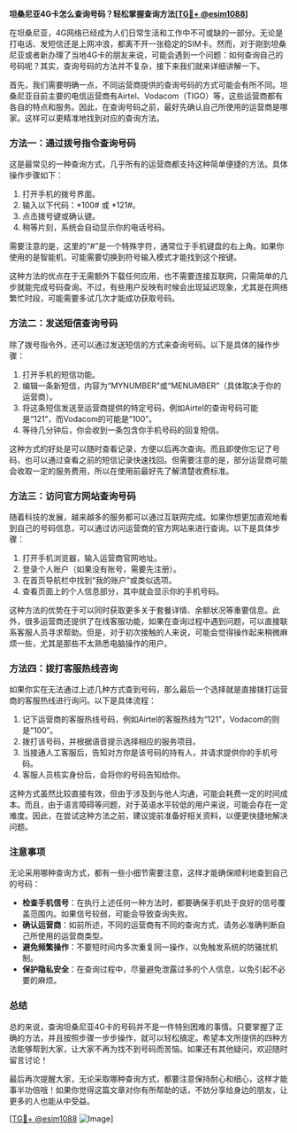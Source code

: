 **坦桑尼亚4G卡怎么查询号码？轻松掌握查询方法[[TG💪+ @esim1088](https://t.me/s/esim1088)]**

在坦桑尼亚，4G网络已经成为人们日常生活和工作中不可或缺的一部分。无论是打电话、发短信还是上网冲浪，都离不开一张稳定的SIM卡。然而，对于刚到坦桑尼亚或者新办理了当地4G卡的朋友来说，可能会遇到一个问题：如何查询自己的号码呢？其实，查询号码的方法并不复杂，接下来我们就来详细讲解一下。

首先，我们需要明确一点，不同运营商提供的查询号码的方式可能会有所不同。坦桑尼亚目前主要的电信运营商有Airtel、Vodacom（TIGO）等，这些运营商都有各自的特点和服务。因此，在查询号码之前，最好先确认自己所使用的运营商是哪家。这样可以更精准地找到对应的查询方法。

### 方法一：通过拨号指令查询号码

这是最常见的一种查询方式，几乎所有的运营商都支持这种简单便捷的方法。具体操作步骤如下：

1. 打开手机的拨号界面。
2. 输入以下代码：*100# 或 *121#。
3. 点击拨号键或确认键。
4. 稍等片刻，系统会自动显示你的电话号码。

需要注意的是，这里的“#”是一个特殊字符，通常位于手机键盘的右上角。如果你使用的是智能机，可能需要切换到符号输入模式才能找到这个按键。

这种方法的优点在于无需额外下载任何应用，也不需要连接互联网，只需简单的几步就能完成号码查询。不过，有些用户反映有时候会出现延迟现象，尤其是在网络繁忙时段，可能需要多试几次才能成功获取号码。

### 方法二：发送短信查询号码

除了拨号指令外，还可以通过发送短信的方式来查询号码。以下是具体的操作步骤：

1. 打开手机的短信功能。
2. 编辑一条新短信，内容为“MYNUMBER”或“MENUMBER”（具体取决于你的运营商）。
3. 将这条短信发送至运营商提供的特定号码，例如Airtel的查询号码可能是“121”，而Vodacom的可能是“100”。
4. 等待几分钟后，你会收到一条包含你手机号码的回复短信。

这种方式的好处是可以随时查看记录，方便以后再次查询。而且即使你忘记了号码，也可以通过查看之前的短信记录快速找回。但需要注意的是，部分运营商可能会收取一定的服务费用，所以在使用前最好先了解清楚收费标准。

### 方法三：访问官方网站查询号码

随着科技的发展，越来越多的服务都可以通过互联网完成。如果你想更加直观地看到自己的号码信息，可以通过访问运营商的官方网站来进行查询。以下是具体步骤：

1. 打开手机浏览器，输入运营商官网地址。
2. 登录个人账户（如果没有账号，需要先注册）。
3. 在首页导航栏中找到“我的账户”或类似选项。
4. 查看页面上的个人信息部分，其中就会显示你的手机号码。

这种方法的优势在于可以同时获取更多关于套餐详情、余额状况等重要信息。此外，很多运营商还提供了在线客服功能，如果在查询过程中遇到问题，可以直接联系客服人员寻求帮助。但是，对于初次接触的人来说，可能会觉得操作起来稍微麻烦一些，尤其是那些不太熟悉电脑操作的用户。

### 方法四：拨打客服热线咨询

如果你实在无法通过上述几种方式查到号码，那么最后一个选择就是直接拨打运营商的客服热线进行询问。以下是具体流程：

1. 记下运营商的客服热线号码，例如Airtel的客服热线为“121”，Vodacom的则是“100”。
2. 拨打该号码，并根据语音提示选择相应的服务项目。
3. 当接通人工客服后，告知对方你是该号码的持有人，并请求提供你的手机号码。
4. 客服人员核实身份后，会将你的号码告知给你。

这种方式虽然比较直接有效，但由于涉及到与他人沟通，可能会耗费一定的时间成本。而且，由于语言障碍等问题，对于英语水平较低的用户来说，可能会存在一定难度。因此，在尝试这种方法之前，建议提前准备好相关资料，以便更快捷地解决问题。

### 注意事项

无论采用哪种查询方式，都有一些小细节需要注意，这样才能确保顺利地查到自己的号码：

- **检查手机信号**：在执行上述任何一种方法时，都要确保手机处于良好的信号覆盖范围内。如果信号较弱，可能会导致查询失败。
- **确认运营商**：如前所述，不同的运营商有不同的查询方式，请务必准确判断自己所使用的运营商类型。
- **避免频繁操作**：不要短时间内多次重复同一操作，以免触发系统的防骚扰机制。
- **保护隐私安全**：在查询过程中，尽量避免泄露过多的个人信息，以免引起不必要的麻烦。

### 总结

总的来说，查询坦桑尼亚4G卡的号码并不是一件特别困难的事情。只要掌握了正确的方法，并且按照步骤一步步操作，就可以轻松搞定。希望本文所提供的四种方法能够帮到大家，让大家不再为找不到号码而苦恼。如果还有其他疑问，欢迎随时留言讨论！

最后再次提醒大家，无论采取哪种查询方式，都要注意保持耐心和细心，这样才能事半功倍哦！如果你觉得这篇文章对你有所帮助的话，不妨分享给身边的朋友，让更多的人也能从中受益。

[[TG💪+ @esim1088](https://t.me/s/esim1088) ![Image](https://i.postimg.cc/4NQfJmqS/Snipaste-2025-05-13-00-14-12.png)]